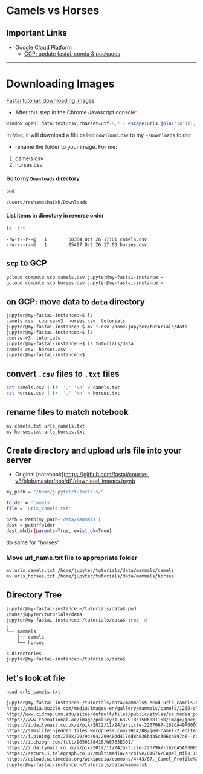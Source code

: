 # Camels vs Horses

## Important Links
- [Google Cloud Platform](http://course-v3.fast.ai/start_gcp.html)
  - [GCP: update fastai, conda & packages](http://course-v3.fast.ai/start_gcp.html#step-4-access-fastai-materials-and-update-packages)

---

# Downloading Images
[Fastai tutorial: downloading images](https://github.com/fastai/course-v3/blob/master/nbs/dl1/download_images.ipynb)
- After this step in the Chrome Javascript console:  

```java
window.open('data:text/csv;charset=utf-8,' + escape(urls.join('\n')));
```
in Mac, it will download a file called `download.csv` to my `~/Downloads` folder
- rename the folder to your image.  For me:  
1.  camels.csv
2.  horses.csv

#### Go to my `Downloads` directory
```bash
pwd
```
```
/Users/reshamashaikh/Downloads
```

#### List items in directory in reverse order
```bash
ls -lrt
```
```
-rw-r--r--@   1        68354 Oct 26 17:01 camels.csv
-rw-r--r--@   1        85497 Oct 26 17:03 horses.csv
```

## `scp` to GCP
```bash
gcloud compute scp camels.csv jupyter@my-fastai-instance:~
gcloud compute scp horses.csv jupyter@my-fastai-instance:~
```

## on GCP: move data to `data` directory
```bash
jupyter@my-fastai-instance:~$ ls
camels.csv  course-v3  horses.csv  tutorials
jupyter@my-fastai-instance:~$ mv *.csv /home/jupyter/tutorials/data
jupyter@my-fastai-instance:~$ ls
course-v3  tutorials
jupyter@my-fastai-instance:~$ ls tutorials/data
camels.csv  horses.csv
jupyter@my-fastai-instance:~$ 
```

## convert `.csv` files to `.txt` files
```bash
cat camels.csv | tr  ',' '\n' > camels.txt
cat horses.csv | tr  ',' '\n' > horses.txt
```

## rename files to match notebook
```bash
mv camels.txt urls_camels.txt
mv horses.txt urls_horses.txt
```

## Create directory and upload urls file into your server
- Original [notebook](https://github.com/fastai/course-v3/blob/master/nbs/dl1/download_images.ipynb
```bash
my_path = "/home/jupyter/tutorials/"
```
```bash
folder = 'camels'
file = 'urls_camels.txt'
```
```bash
path = Path(my_path+'data/mammals')
dest = path/folder
dest.mkdir(parents=True, exist_ok=True)
```
do same for "horses"

### Move url_name.txt file to appropriate folder
```bash
mv urls_camels.txt /home/jupyter/tutorials/data/mammals/camels
mv urls_horses.txt /home/jupyter/tutorials/data/mammals/horses
```

## Directory Tree
```bash
jupyter@my-fastai-instance:~/tutorials/data$ pwd
/home/jupyter/tutorials/data
jupyter@my-fastai-instance:~/tutorials/data$ tree -d
.
└── mammals
    ├── camels
    └── horses

3 directories
jupyter@my-fastai-instance:~/tutorials/data$
```

## let's look at file
```bash
head urls_camels.txt 
```

```bash
jupyter@my-fastai-instance:~/tutorials/data/mammals$ head urls_camels.txt 
https://media.buzzle.com/media/images-en/gallery/mammals/camels/1200-close-up-of-camel-nostrils.jpg
http://www.cidrap.umn.edu/sites/default/files/public/styles/ss_media_popup/public/media/article/baby_camel_nursing.jpg?itok=0vwqXyoW
https://www.thenational.ae/image/policy:1.632918:1506081168/image/jpeg.jpg?f=16x9&w=1200&$p$f$w=dfa40e8
https://i.dailymail.co.uk/i/pix/2012/11/24/article-2237967-162CA49A000005DC-153_634x409.jpg
https://samslifeinjeddah.files.wordpress.com/2014/08/jed-camel-2_edited.jpg
https://i.pinimg.com/236x/29/94/04/299404d417dd8b836b4a5c396cb597a6--camel-animal-baby-camel.jpg
https://i.chzbgr.com/full/9056188416/h8763E301/
https://i.dailymail.co.uk/i/pix/2012/11/24/article-2237967-162CA5A0000005DC-2_634x372.jpg
https://secure.i.telegraph.co.uk/multimedia/archive/01676/Camel_Milk_1676595c.jpg
https://upload.wikimedia.org/wikipedia/commons/4/43/07._Camel_Profile%2C_near_Silverton%2C_NSW%2C_07.07.2007.jpg
jupyter@my-fastai-instance:~/tutorials/data/mammals$ 
```

